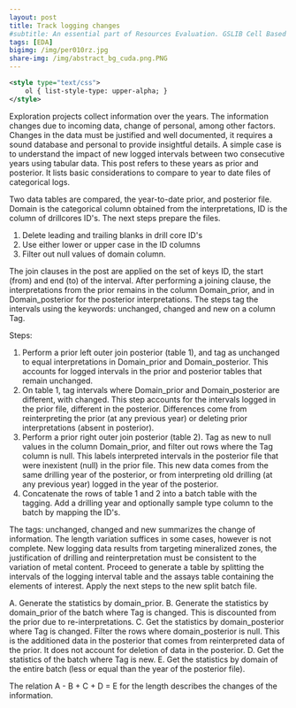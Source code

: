 ```yaml
---
layout: post
title: Track logging changes
#subtitle: An essential part of Resources Evaluation. GSLIB Cell Based Method.
tags: [EDA]
bigimg: /img/per010rz.jpg
share-img: /img/abstract_bg_cuda.png.PNG
---
```


```xml
<style type="text/css">
    ol { list-style-type: upper-alpha; }
</style>
```

Exploration projects collect information over the years. The information changes due to incoming data, change of personal, among other factors. Changes in the data must be justified and well documented, it requires a sound database and personal to provide insightful details. A simple case is to understand the impact of new logged intervals between two consecutive years using tabular data. This post refers to these years as prior and posterior. It lists basic considerations to compare to year to date files of categorical logs.

Two data tables are compared, the year-to-date prior, and posterior file. Domain is the categorical column obtained from the interpretations, ID is the column of drillcores ID's. The next steps prepare the files.

1. Delete leading and trailing blanks in drill core ID's
2. Use either lower or upper case in the ID columns
3. Filter out null values of domain column.

The join clauses in the post are applied on the set of keys  ID, the start (from) and end (to) of the interval. After performing a joining clause, the interpretations from the prior remains in the column Domain_prior, and in Domain_posterior for the posterior interpretations. The steps tag the intervals using the keywords: unchanged, changed and new on a column Tag.

Steps:

1. Perform a prior left outer join posterior (table 1), and tag as unchanged to equal interpretations in Domain_prior and Domain_posterior. This accounts for logged intervals in the prior and posterior tables that remain unchanged.
2. On table 1, tag intervals where Domain_prior and Domain_posterior are different, with changed. This step accounts for the intervals logged in the prior file, different in the posterior. Differences come from reinterpreting the prior (at any previous year) or deleting prior interpretations (absent in posterior).
3. Perform a prior right outer join posterior (table 2). Tag as new to null values in the column Domain_prior, and filter out rows where the Tag column is null. This labels interpreted intervals in the posterior file that were inexistent (null) in the prior file.  This new data comes from the same drilling year of the posterior, or from interpreting old drilling (at any previous year) logged in the year of the posterior.
4. Concatenate the rows of table 1 and 2 into a batch table with the tagging. Add a drilling year and optionally sample type column to the batch by mapping the ID's.

The tags: unchanged, changed and new summarizes the change of information.  The length variation suffices in some cases, however is not complete. New logging data results from targeting mineralized zones, the justification of drilling and reinterpretation must be consistent to the variation of metal content. Proceed to generate a table by splitting the intervals of the logging interval table and the assays table containing the elements of interest. Apply the next steps to the new split batch file.

A.  Generate the statistics by domain_prior.
B.  Generate the statistics by domain_prior of the batch where Tag is changed. This is discounted from the prior due to re-interpretations.
C.  Get the statistics by domain_posterior where Tag is changed. Filter the rows where domain_posterior is null. This is the additioned data in the posterior that comes from reinterpreted data of the prior. It does not account for deletion of data in the posterior.
D.  Get the statistics of the batch where Tag is new.
E.  Get the statistics by domain of the entire batch (less or equal than the year of the posterior file).

The relation A - B + C + D = E for the length describes the changes of the information. 

